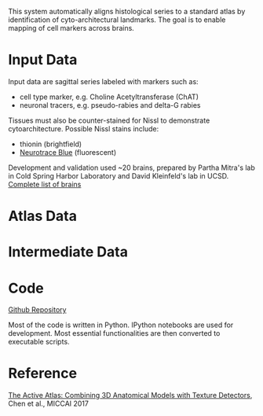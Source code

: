 This system automatically aligns histological series to a standard atlas by identification of cyto-architectural landmarks. The goal is to enable mapping of cell markers across brains.

Input Data
=========

Input data are sagittal series labeled with markers such as:
- cell type marker, e.g. Choline Acetyltransferase (ChAT)
- neuronal tracers, e.g. pseudo-rabies and delta-G rabies

Tissues must also be counter-stained for Nissl to demonstrate cytoarchitecture. Possible Nissl stains include:
- thionin (brightfield) 
- [Neurotrace Blue](https://www.thermofisher.com/order/catalog/product/N21479) (fluorescent)

Development and validation used ~20 brains, prepared by Partha Mitra's lab in Cold Spring Harbor Laboratory and David Kleinfeld's lab in UCSD. [Complete list of brains](https://docs.google.com/spreadsheets/d/1QHW_hoMVMcKMEqqkzFnrppu8XT92BPdIagpSqQMAJHA/edit?usp=sharing)

Atlas Data
==================



Intermediate Data
==================



Code
==========

[Github Repository](https://github.com/mistycheney/MouseBrainAtlas)

Most of the code is written in Python. IPython notebooks are used for development. Most essential functionalities are then converted to executable scripts.


Reference
==========
[The Active Atlas: Combining 3D Anatomical Models with Texture Detectors](https://arxiv.org/abs/1702.08606), Chen et al., MICCAI 2017
